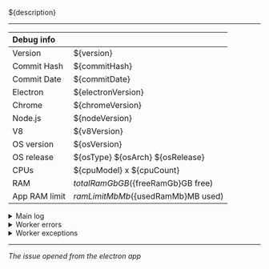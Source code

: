 ${description}

---

| Debug info | |
| :--- | :--- |
| Version | ${version} |
| Commit Hash | ${commitHash} |
| Commit Date | ${commitDate} |
| Electron | ${electronVersion} |
| Chrome | ${chromeVersion} |
| Node.js | ${nodeVersion} |
| V8 | ${v8Version} |
| OS version | ${osVersion} |
| OS release | ${osType} ${osArch} ${osRelease} |
| CPUs | ${cpuModel} x ${cpuCount} |
| RAM | ${totalRamGb}GB (${freeRamGb}GB free) |
| App RAM limit | ${ramLimitMb}Mb (${usedRamMb}MB used) |

<details>

<summary>Main log</summary>

```vim
${mainLog}
```

</details>

<details>

<summary>Worker errors</summary>

```vim
${workerErrors}
```

</details>

<details>

<summary>Worker exceptions</summary>

```vim
${workerExceptions}
```

</details>

---

*The issue opened from the electron app*
